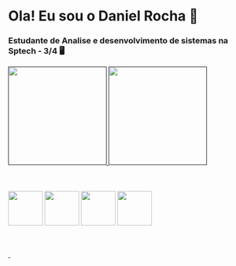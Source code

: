 <h1>Ola! Eu sou o Daniel Rocha 👋
</h1>

<h3>Estudante de Analise e desenvolvimento de sistemas na Sptech - 3/4 🖥️
</h3>





 <div>
    <a href="">
        <img height="200cm" src="https://github-readme-stats.vercel.app/api?username=Danielr194&show_icons=true&theme=dark" alt="" data-canonical-src="https://github-readme-stats.vercel.app/api?username=Danielr194&show_icons=true&theme=dark"> <img height="200cm" src="https://github-readme-stats.vercel.app/api/top-langs/?username=Danielr194&hide__progress=true_icons=true&theme=dark" alt="" data-canonical-src="https://github-readme-stats.vercel.app/api/top-langs/?username=Danielr194&hide__progress=true_icons=true&theme=dark">
    </a>

   <h2 style="border-bottom: 3px solid #0000;"></h2>
</div>
<div>
        <img height="70" width="70" align="center" src="https://cdn.jsdelivr.net/gh/devicons/devicon@latest/icons/nodejs/nodejs-original-wordmark.svg" /> 
        <img  height="70" width="70" align="center"  src="https://cdn.jsdelivr.net/gh/devicons/devicon@latest/icons/mysql/mysql-original-wordmark.svg" />
        <img height="70" width="70" align="center"  src="https://icongr.am/devicon/java-original.svg?size=128&color=currentColor">
        <img  height="70" width="70" align="center" src="https://cdn.jsdelivr.net/gh/devicons/devicon@latest/icons/spring/spring-original-wordmark.svg" />
          
</div>
   <h2 style="border-bottom: 3px solid #0000;"></h2>
<a href="https://www.instagram.com/daniel_r0cha19/">
        <img src="https://img.shields.io/badge/Instagram-E4405F?style=for-the-badge&logo=instagram&logoColor=white" alt="">
</a>

 <a href="https://www.linkedin.com/in/daniel-rocha-dos-santos-0239a8224">
        <img src="https://img.shields.io/badge/LinkedIn-0077B5?style=for-the-badge&logo=linkedin&logoColor=white" alt="">
    </a>



